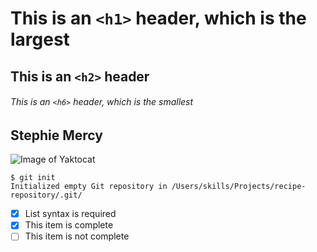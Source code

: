 # This is an `<h1>` header, which is the largest
## This is an `<h2>` header
###### This is an `<h6>` header, which is the smallest
## Stephie Mercy
![Image of Yaktocat](https://octodex.github.com/images/yaktocat.png)

```
$ git init
Initialized empty Git repository in /Users/skills/Projects/recipe-repository/.git/
```

- [x] List syntax is required
- [x] This item is complete
- [ ] This item is not complete
